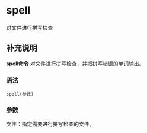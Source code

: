 spell
===

对文件进行拼写检查

## 补充说明

**spell命令** 对文件进行拼写检查，并把拼写错误的单词输出。

### 语法  

```
spell(参数)
```

### 参数  

文件：指定需要进行拼写检查的文件。


<!-- Linux命令行搜索引擎：https://jaywcjlove.github.io/linux-command/ -->
